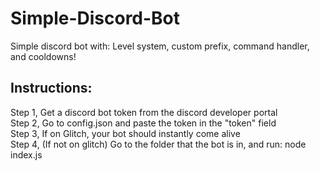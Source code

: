 # Simple-Discord-Bot
Simple discord bot with: Level system, custom prefix, command handler, and cooldowns!

## Instructions:
Step 1, Get a discord bot token from the discord developer portal <br>
Step 2, Go to config.json and paste the token in the "token" field <br>
Step 3, If on Glitch, your bot should instantly come alive <br>
Step 4, (If not on glitch) Go to the folder that the bot is in, and run: node index.js <br>
